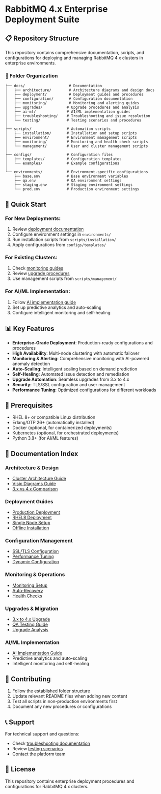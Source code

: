 # RabbitMQ 4.x Enterprise Deployment Suite

## 📋 Repository Structure

This repository contains comprehensive documentation, scripts, and configurations for deploying and managing RabbitMQ 4.x clusters in enterprise environments.

### 📁 Folder Organization

```
├── docs/                    # Documentation
│   ├── architecture/        # Architecture diagrams and design docs
│   ├── deployment/          # Deployment guides and procedures
│   ├── configuration/       # Configuration documentation
│   ├── monitoring/          # Monitoring and alerting guides
│   ├── upgrades/           # Upgrade procedures and analysis
│   ├── ai-ml/              # AI/ML implementation guides
│   ├── troubleshooting/    # Troubleshooting and issue resolution
│   └── testing/            # Testing scenarios and procedures
│
├── scripts/                # Automation scripts
│   ├── installation/       # Installation and setup scripts
│   ├── environment/        # Environment management scripts
│   ├── monitoring/         # Monitoring and health check scripts
│   └── management/         # User and cluster management scripts
│
├── configs/                # Configuration files
│   ├── templates/          # Configuration templates
│   └── examples/           # Example configurations
│
└── environments/           # Environment-specific configurations
    ├── base.env            # Base environment variables
    ├── qa.env              # QA environment settings
    ├── staging.env         # Staging environment settings
    └── prod.env            # Production environment settings
```

## 🚀 Quick Start

### For New Deployments:
1. Review [deployment documentation](docs/deployment/)
2. Configure environment settings in `environments/`
3. Run installation scripts from `scripts/installation/`
4. Apply configurations from `configs/templates/`

### For Existing Clusters:
1. Check [monitoring guides](docs/monitoring/)
2. Review [upgrade procedures](docs/upgrades/)
3. Use management scripts from `scripts/management/`

### For AI/ML Implementation:
1. Follow [AI implementation guide](docs/ai-ml/)
2. Set up predictive analytics and auto-scaling
3. Configure intelligent monitoring and self-healing

## 📊 Key Features

- **Enterprise-Grade Deployment**: Production-ready configurations and procedures
- **High Availability**: Multi-node clustering with automatic failover
- **Monitoring & Alerting**: Comprehensive monitoring with AI-powered anomaly detection
- **Auto-Scaling**: Intelligent scaling based on demand prediction
- **Self-Healing**: Automated issue detection and remediation
- **Upgrade Automation**: Seamless upgrades from 3.x to 4.x
- **Security**: TLS/SSL configuration and user management
- **Performance Tuning**: Optimized configurations for different workloads

## 🔧 Prerequisites

- RHEL 8+ or compatible Linux distribution
- Erlang/OTP 26+ (automatically installed)
- Docker (optional, for containerized deployments)
- Kubernetes (optional, for orchestrated deployments)
- Python 3.8+ (for AI/ML features)

## 📖 Documentation Index

### Architecture & Design
- [Cluster Architecture Guide](docs/architecture/rabbitmq-4x-cluster-architecture.md)
- [Visio Diagrams Guide](docs/architecture/rabbitmq-visio-architecture-guide.md)
- [3.x vs 4.x Comparison](docs/architecture/rabbitmq-3x-vs-4x-visio-comparison.md)

### Deployment Guides
- [Production Deployment](docs/deployment/production-deployment-guide.md)
- [RHEL8 Deployment](docs/deployment/rabbitmq-4x-rhel8-deployment.md)
- [Single Node Setup](docs/deployment/rabbitmq-single-node-deployment.md)
- [Offline Installation](docs/deployment/offline-installation-guide.md)

### Configuration Management
- [SSL/TLS Configuration](configs/templates/ssl-tls-configuration-guide.md)
- [Performance Tuning](configs/templates/performance-tuning-guide.md)
- [Dynamic Configuration](configs/templates/dynamic-cluster-configuration.md)

### Monitoring & Operations
- [Monitoring Setup](docs/monitoring/cluster-monitoring-alerting.md)
- [Auto-Recovery](docs/monitoring/cluster-auto-recovery-guide.md)
- [Health Checks](scripts/monitoring/)

### Upgrades & Migration
- [3.x to 4.x Upgrade](docs/upgrades/rabbitmq-3.13-to-4.x-upgrade-guide.md)
- [QA Testing Guide](docs/upgrades/rabbitmq-3.12-to-4x-qa-testing-guide.md)
- [Upgrade Analysis](docs/upgrades/rabbitmq-3x-to-4x-upgrade-analysis.md)

### AI/ML Implementation
- [AI Implementation Guide](docs/ai-ml/rabbitmq-ai-implementation-guide.md)
- Predictive analytics and auto-scaling
- Intelligent monitoring and self-healing

## 🤝 Contributing

1. Follow the established folder structure
2. Update relevant README files when adding new content
3. Test all scripts in non-production environments first
4. Document any new procedures or configurations

## 📞 Support

For technical support and questions:
- Check [troubleshooting documentation](docs/troubleshooting/)
- Review [testing scenarios](docs/testing/)
- Contact the platform team

## 📄 License

This repository contains enterprise deployment procedures and configurations for RabbitMQ 4.x clusters.